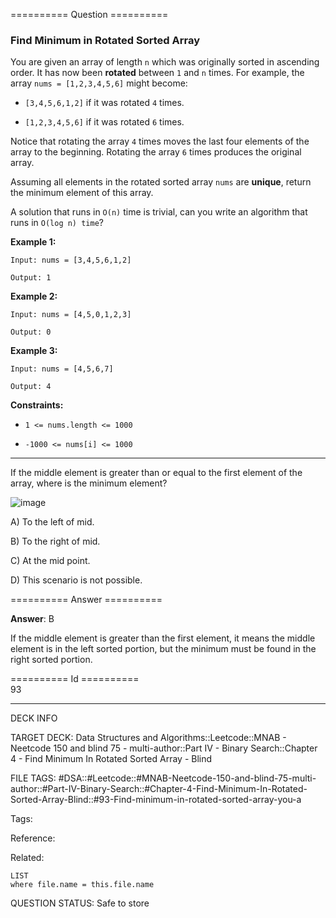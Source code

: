 ========== Question ==========  

### Find Minimum in Rotated Sorted Array

You are given an array of length `n` which was originally sorted in ascending order. It has now been **rotated** between `1` and `n` times. For example, the array `nums = [1,2,3,4,5,6]` might become:

-   `[3,4,5,6,1,2]` if it was rotated `4` times.

-   `[1,2,3,4,5,6]` if it was rotated `6` times.

Notice that rotating the array `4` times moves the last four elements of the array to the beginning. Rotating the array `6` times produces the original array.

Assuming all elements in the rotated sorted array `nums` are **unique**, return the minimum element of this array.

A solution that runs in `O(n)` time is trivial, can you write an algorithm that runs in `O(log n) time`?

**Example 1:**

```
Input: nums = [3,4,5,6,1,2]

Output: 1
```

**Example 2:**

```
Input: nums = [4,5,0,1,2,3]

Output: 0
```

**Example 3:**

```
Input: nums = [4,5,6,7]

Output: 4
```

**Constraints:**

-   `1 <= nums.length <= 1000`

-   `-1000 <= nums[i] <= 1000`

---

If the middle element is greater than or equal to the first element of the array, where is the minimum element?

![image](https://imagedelivery.net/CLfkmk9Wzy8_9HRyug4EVA/c5da4e6e-997d-4ccc-952d-9dd0360f9200/public)

A) To the left of mid.

B) To the right of mid.

C) At the mid point.

D) This scenario is not possible.  

========== Answer ==========  

**Answer**: B

If the middle element is greater than the first element, it means the middle element is in the left sorted portion, but the minimum must be found in the right sorted portion.

========== Id ==========  
93

---

DECK INFO

TARGET DECK: Data Structures and Algorithms::Leetcode::MNAB - Neetcode 150 and blind 75 - multi-author::Part IV - Binary Search::Chapter 4 - Find Minimum In Rotated Sorted Array - Blind

FILE TAGS: #DSA::#Leetcode::#MNAB-Neetcode-150-and-blind-75-multi-author::#Part-IV-Binary-Search::#Chapter-4-Find-Minimum-In-Rotated-Sorted-Array-Blind::#93-Find-minimum-in-rotated-sorted-array-you-a

Tags:

Reference:

Related:

```dataview
LIST
where file.name = this.file.name
```

QUESTION STATUS: Safe to store
